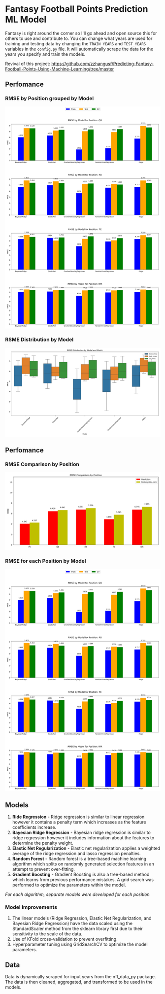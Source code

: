 # Fantasy Football Points Prediction ML Model

Fantasy is right around the corner so I'll go ahead and open source this for others to use and contribute to. You can change what years are used for training and testing data by changing the `TRAIN_YEARS` and `TEST_YEARS` variables in the `config.py` file. It will automatically scrape the data for the years you specify and train the models.

Revival of this project: https://github.com/zzhangusf/Predicting-Fantasy-Football-Points-Using-Machine-Learning/tree/master

## Perfomance

### RMSE by Position grouped by Model

![RMSE for each Position by Model](./results/position_rmse_comparison_by_model.png)

### RSME Distribution by Model

![RMSE Distribution by Model](./results/rmse_distribution_by_model.png)

## Perfomance

### RMSE Comparison by Position

![RMSE Comparison by Position](./results/fantasy_rmse_comparison_by_position.png)

### RMSE for each Position by Model

![RMSE for each Position by Model](./results/position_rmse_comparison_by_model.png)

## Models

1. **Ride Regression** - Ridge regression is similar to linear regression however it contains a penalty term which increases as the feature coefficients increase.
2. **Bayesian Ridge Regression** - Bayesian ridge regression is similar to ridge regression however it includes information about the features to determine the penalty weight.
3. **Elastic Net Regularization** - Elastic net regularization applies a weighted average of the ridge regression and lasso regression penalties. 
4. **Random Forest** - Random forest is a tree-based machine learning algorithm which splits on randomly generated selection features in an attempt to prevent over-fitting.
5. **Gradient Boosting** - Gradient Boosting is also a tree-based method which learns from previous performance mistakes. A grid search was performed to optimize the parameters within the model.

*For each algorithm, separate models were developed for each position.*

### Model Improvements

1. The linear models (Ridge Regression, Elastic Net Regularization, and Bayesian Ridge Regression) have the data scaled using the StandardScaler method from the sklearn library first due to their sensitivity to the scale of the data.
2. Use of KFold cross-validation to prevent overfitting.
3. Hyperparameter tuning using GridSearchCV to optimize the model parameters.

## Data

Data is dynamically scraped for input years from the nfl_data_py package. The data is then cleaned, aggregated, and transformed to be used in the models.
